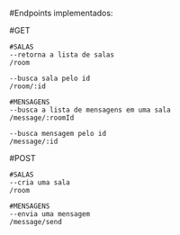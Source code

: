 #Endpoints implementados:

#GET

    #SALAS
    --retorna a lista de salas
    /room

    --busca sala pelo id
    /room/:id

    #MENSAGENS
    --busca a lista de mensagens em uma sala
    /message/:roomId

    --busca mensagem pelo id
    /message/:id


#POST

    #SALAS
    --cria uma sala
    /room

    #MENSAGENS
    --envia uma mensagem
    /message/send

